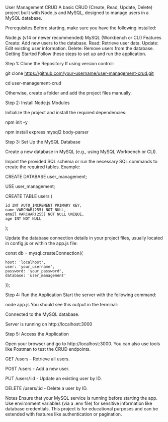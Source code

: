 User Management CRUD
A basic CRUD (Create, Read, Update, Delete) project built with Node.js and MySQL, designed to manage users in a MySQL database.

Prerequisites
Before starting, make sure you have the following installed:

Node.js (v14 or newer recommended)
MySQL (Workbench or CLI)
Features
Create: Add new users to the database.
Read: Retrieve user data.
Update: Edit existing user information.
Delete: Remove users from the database.
Getting Started
Follow these steps to set up and run the application.

Step 1: Clone the Repository
If using version control:

git clone https://github.com/your-username/user-management-crud.git

cd user-management-crud

Otherwise, create a folder and add the project files manually.


Step 2: Install Node.js Modules

Initialize the project and install the required dependencies:

npm init -y

npm install express mysql2 body-parser

Step 3: Set Up the MySQL Database

Create a new database in MySQL (e.g., using MySQL Workbench or CLI).


Import the provided SQL schema or run the necessary SQL commands to create the required tables. Example:

CREATE DATABASE user_management;

USE user_management;

CREATE TABLE users (

    id INT AUTO_INCREMENT PRIMARY KEY,
    name VARCHAR(255) NOT NULL,
    email VARCHAR(255) NOT NULL UNIQUE,
    age INT NOT NULL
);

Update the database connection details in your project files, usually located in config.js or within the app.js file:

const db = mysql.createConnection({

    host: 'localhost',
    user: 'your_username',
    password: 'your_password',
    database: 'user_management'
    
});

Step 4: Run the Application
Start the server with the following command:

node app.js
You should see this output in the terminal:

Connected to the MySQL database.

Server is running on http://localhost:3000


Step 5: Access the Application

Open your browser and go to http://localhost:3000. You can also use tools like Postman to test the CRUD endpoints.

GET /users - Retrieve all users.

POST /users - Add a new user.

PUT /users/:id - Update an existing user by ID.

DELETE /users/:id - Delete a user by ID.

Notes
Ensure that your MySQL service is running before starting the app.
Use environment variables (via a .env file) for sensitive information like database credentials.
This project is for educational purposes and can be extended with features like authentication or pagination.
